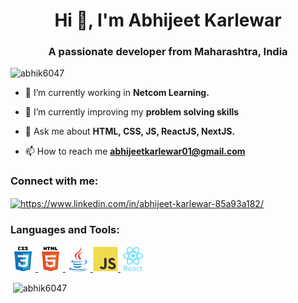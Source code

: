 <!--- [![MasterHead](https://cdn.wallpapersafari.com/41/78/NbV8s2.jpg)]-->

<h1 align="center">Hi 👋, I'm Abhijeet Karlewar</h1>
<h3 align="center">A passionate developer from Maharashtra, India</h3>

<p align="left"> <img src="https://komarev.com/ghpvc/?username=abhik6047&label=Profile%20views&color=0e75b6&style=flat" alt="abhik6047" /> </p>

- 🔭 I’m currently working in **Netcom Learning.**

- 🌱 I’m currently improving my **problem solving skills**

- 💬 Ask me about **HTML, CSS, JS, ReactJS, NextJS.**

- 📫 How to reach me **abhijeetkarlewar01@gmail.com**

<h3 align="left">Connect with me:</h3>
<p align="left">
<a href="https://linkedin.com/in/https://www.linkedin.com/in/abhijeet-karlewar-85a93a182/" target="blank"><img align="center" src="https://raw.githubusercontent.com/rahuldkjain/github-profile-readme-generator/master/src/images/icons/Social/linked-in-alt.svg" alt="https://www.linkedin.com/in/abhijeet-karlewar-85a93a182/" height="30" width="40" /></a>
</p>

<h3 align="left">Languages and Tools:</h3>
<p align="left"> <a href="https://www.w3schools.com/css/" target="_blank" rel="noreferrer"> <img src="https://raw.githubusercontent.com/devicons/devicon/master/icons/css3/css3-original-wordmark.svg" alt="css3" width="40" height="40"/> </a> <a href="https://www.w3.org/html/" target="_blank" rel="noreferrer"> <img src="https://raw.githubusercontent.com/devicons/devicon/master/icons/html5/html5-original-wordmark.svg" alt="html5" width="40" height="40"/> </a> <a href="https://www.java.com" target="_blank" rel="noreferrer"> <img src="https://raw.githubusercontent.com/devicons/devicon/master/icons/java/java-original.svg" alt="java" width="40" height="40"/> </a> <a href="https://developer.mozilla.org/en-US/docs/Web/JavaScript" target="_blank" rel="noreferrer"> <img src="https://raw.githubusercontent.com/devicons/devicon/master/icons/javascript/javascript-original.svg" alt="javascript" width="40" height="40"/> </a> <a href="https://reactjs.org/" target="_blank" rel="noreferrer"> <img src="https://raw.githubusercontent.com/devicons/devicon/master/icons/react/react-original-wordmark.svg" alt="react" width="40" height="40"/> </a> </p>

<p>&nbsp;<img align="center" src="https://github-readme-stats.vercel.app/api?username=abhik6047&show_icons=true&locale=en" alt="abhik6047" /></p>
